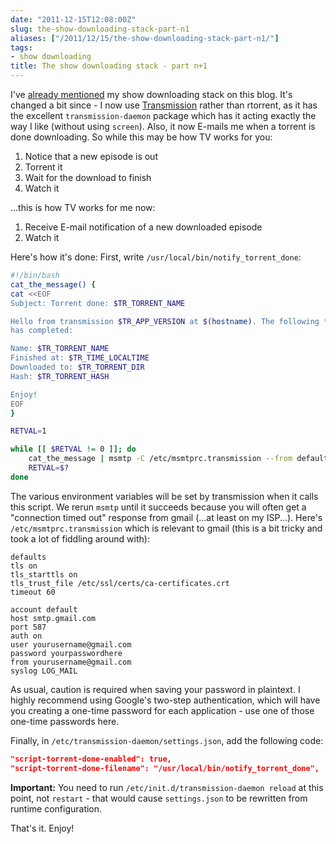 ```yaml
---
date: "2011-12-15T12:08:00Z"
slug: the-show-downloading-stack-part-n1
aliases: ["/2011/12/15/the-show-downloading-stack-part-n1/"]
tags:
- show downloading
title: The show downloading stack - part n+1
---
```


I've [already mentioned][1] my show downloading stack on this blog. It's
changed a bit since - I now use [Transmission](http://transmission-bt.org/)
rather than rtorrent, as it has the excellent `transmission-daemon` package
which has it acting exactly the way I like (without using `screen`). Also, it
now E-mails me when a torrent is done downloading. So while this may be how TV
works for you:

[1]: /2009/09/05/my-show-downloading-stack

1. Notice that a new episode is out
2. Torrent it
3. Wait for the download to finish
4. Watch it

...this is how TV works for me now:

1. Receive E-mail notification of a new downloaded episode
2. Watch it

Here's how it's done: First, write `/usr/local/bin/notify_torrent_done`:

```bash
#!/bin/bash
cat_the_message() {
cat <<EOF
Subject: Torrent done: $TR_TORRENT_NAME

Hello from transmission $TR_APP_VERSION at $(hostname). The following torrent
has completed:

Name: $TR_TORRENT_NAME
Finished at: $TR_TIME_LOCALTIME
Downloaded to: $TR_TORRENT_DIR
Hash: $TR_TORRENT_HASH

Enjoy!
EOF
}

RETVAL=1

while [[ $RETVAL != 0 ]]; do
    cat_the_message | msmtp -C /etc/msmtprc.transmission --from default -t your@email.address
    RETVAL=$?
done
```

The various environment variables will be set by transmission when it calls
this script. We rerun `msmtp` until it succeeds because you will often get a
"connection timed out" response from gmail (...at least on my ISP...). Here's
`/etc/msmtprc.transmission` which is relevant to gmail (this is a bit tricky
and took a lot of fiddling around with):

```plaintext
defaults
tls on
tls_starttls on
tls_trust_file /etc/ssl/certs/ca-certificates.crt
timeout 60

account default
host smtp.gmail.com
port 587
auth on
user yourusername@gmail.com
password yourpasswordhere
from yourusername@gmail.com
syslog LOG_MAIL
```

As usual, caution is required when saving your password in plaintext. I highly
recommend using Google's two-step authentication, which will have you creating
a one-time password for each application - use one of those one-time passwords
here.

Finally, in `/etc/transmission-daemon/settings.json`, add the following code:

```json
"script-torrent-done-enabled": true,
"script-torrent-done-filename": "/usr/local/bin/notify_torrent_done",
```

**Important:** You need to run `/etc/init.d/transmission-daemon reload` at
this point, not `restart` - that would cause `settings.json` to be
rewritten from runtime configuration.

That's it. Enjoy!
